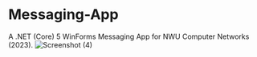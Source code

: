 # Messaging-App
A .NET (Core) 5 WinForms Messaging App for NWU Computer Networks (2023).
![Screenshot (4)](https://github.com/ferdisteyn/Messaging-App/assets/86238321/403d74f8-fc54-4b87-a2b2-3a4be037f81f)
